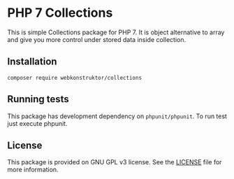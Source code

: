 # PHP 7 Collections
This is simple Collections package for PHP 7. It is object alternative to array and give you more control under stored data inside collection.

## Installation
`composer require webkonstruktor/collections`

## Running tests
This package has development dependency on `phpunit/phpunit`. To run test just execute phpunit.

## License
This package is provided on GNU GPL v3 license. See the [LICENSE](LICENSE) file for more information. 